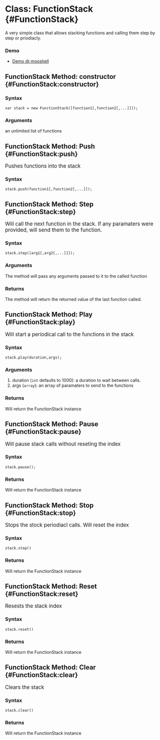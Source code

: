 Class: FunctionStack {#FunctionStack}
==========================================

A very simple class that allows stacking functions and calling them step by step or priodiacly.

### Demo
* [Demo @ mooshell](http://mootools.net/shell/6jPMZ/2/)


FunctionStack Method: constructor {#FunctionStack:constructor}
---------------------------------------------------------------
### Syntax

	var stack = new FunctionStack([function1[,function2[,...]]]);

### Arguments

an unlimited list of functions

FunctionStack Method: Push {#FunctionStack:push}
-------------------------------------------------
<big>Pushes functions into the stack</big>

### Syntax
	stack.push(function1[,function2[,...]]);

FunctionStack Method: Step {#FunctionStack:step}
------------------------------------------------
<big>Will call the next function in the stack. If any paramaters were provided, will send them to the function.</big>

### Syntax
	stack.step([arg1[,arg2[,...]]]);

### Arguments

The method will pass any arguments passed to it to the called function

### Returns

The method will return the returned value of the last function called.

FunctionStack Method: Play {#FunctionStack:play}
-------------------------------------------------
<big>Will start a periodical call to the functions in the stack</big>

### Syntax
	stack.play(duration,args);

### Arguments
1. duration (`int` defaults to 1000): a duration to wait between calls.
2. args (`array`): an array of paramaters to send to the functions

### Returns 
Will return the FunctionStack instance

FunctionStack Method: Pause {#FunctionStack:pause}
---------------------------------------------------
<big>Will pause stack calls without reseting the index</big>

### Syntax
	stack.pause();

### Returns 
Will return the FunctionStack instance	

FunctionStack Method: Stop {#FunctionStack:stop}
--------------------------------------------------
<big>Stops the stock periodiacl calls. Will reset the index</big>

### Syntax
	stack.stop()

### Returns 
Will return the FunctionStack instance	

FunctionStack Method: Reset {#FunctionStack:reset}
----------------------------------------------------
<big>Resests the stack index</big>

### Syntax
	stack.reset()

### Returns 
Will return the FunctionStack instance

FunctionStack Method: Clear {#FunctionStack:clear}
---------------------------------------------------
<big>Clears the stack</big>

### Syntax
	stack.clear()

### Returns 
Will return the FunctionStack instance